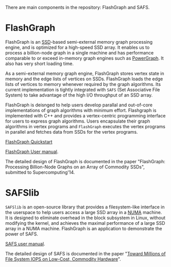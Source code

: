 There are main components in the repository: FlashGraph and SAFS.

FlashGraph
===========

FlashGraph is an [SSD](http://en.wikipedia.org/wiki/Solid-state_drive)-based
semi-external memory graph processing engine, and is optimized for a high-speed
SSD array. It enables us to process a billion-node graph in a single machine
and has performance comparable to or exceed in-memory graph engines such as
[PowerGraph](http://graphlab.org/). It also has very short loading time.

As a semi-external memory graph engine, FlashGraph stores vertex state
in memory and the edge lists of vertices on SSDs. FlashGraph loads the edge
lists of vertices to memory whenever required by the graph algorithms.
Its current implementation is tightly
integrated with `SAFS` (Set Associative File System) to take advantage of
the high I/O throughput of an SSD array.

FlashGraph is deisnged to help users develop parallal and out-of-core
implementations of graph algorithms with minimum effort.
Flashgraph is implemented with C++ and provides a vertex-centric programming
interface for users to express graph algorithms. Users encapsulate their graph
algorithms in vertex programs and `FlashGraph` executes the vertex programs
in parallel and fetches data from SSDs for the vertex programs.

[FlashGraph Quickstart](https://github.com/icoming/FlashGraph/wiki/FlashGraph-Quick-Start-Guide)

[FlashGraph User manual](https://github.com/icoming/FlashGraph/wiki/User-manual-of-FlashGraph).

The detailed design of FlashGraph is documented in the paper
"FlashGraph: Processing Billion-Node Graphs on an Array of Commodity SSDs",
submitted to Supercomputing'14.

SAFSlib
========

`SAFSlib` is an open-source library that provides a filesystem-like interface
in the userspace to help users access a large SSD array in a
[NUMA](http://en.wikipedia.org/wiki/Non-uniform_memory_access) machine.
It is designed to eliminate overhead in the block subsystem in Linux, without modifying the kernel,
and achieves the maximal performance of a large SSD array in a NUMA machine.
FlashGraph is an application to demonstrate the power of SAFS.

[SAFS user manual](https://docs.google.com/document/d/1OpsuLZw60MGCZAg4xO-j-1_AEWm3Yc2nqKKu8kXotkA/edit?usp=sharing).

The detailed design of SAFS is documented in the paper
"[Toward Millions of File System IOPS on Low-Cost, Commodity Hardware](http://dl.acm.org/citation.cfm?id=2503225&dl=ACM&coll=DL&CFID=350399128&CFTOKEN=49883861)".
